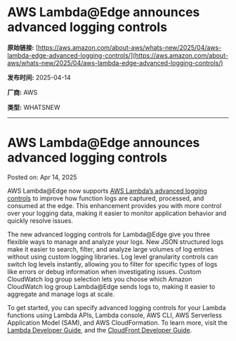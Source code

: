 # AWS Lambda@Edge announces advanced logging controls

**原始链接:** [https://aws.amazon.com/about-aws/whats-new/2025/04/aws-lambda-edge-advanced-logging-controls/](https://aws.amazon.com/about-aws/whats-new/2025/04/aws-lambda-edge-advanced-logging-controls/)

**发布时间:** 2025-04-14

**厂商:** AWS

**类型:** WHATSNEW

---
# AWS Lambda@Edge announces advanced logging controls

Posted on: Apr 14, 2025 

AWS Lambda@Edge now supports [AWS Lambda’s advanced logging controls](https://aws.amazon.com/blogs/compute/introducing-advanced-logging-controls-for-aws-lambda-functions/) to improve how function logs are captured, processed, and consumed at the edge. This enhancement provides you with more control over your logging data, making it easier to monitor application behavior and quickly resolve issues.  
  
The new advanced logging controls for Lambda@Edge give you three flexible ways to manage and analyze your logs. New JSON structured logs make it easier to search, filter, and analyze large volumes of log entries without using custom logging libraries. Log level granularity controls can switch log levels instantly, allowing you to filter for specific types of logs like errors or debug information when investigating issues. Custom CloudWatch log group selection lets you choose which Amazon CloudWatch log group Lambda@Edge sends logs to, making it easier to aggregate and manage logs at scale.  
  
To get started, you can specify advanced logging controls for your Lambda functions using Lambda APIs, Lambda console, AWS CLI, AWS Serverless Application Model (SAM), and AWS CloudFormation. To learn more, visit the [Lambda Developer Guide](https://docs.aws.amazon.com/lambda/latest/dg/monitoring-cloudwatchlogs.html#monitoring-cloudwatchlogs-advanced), and the [CloudFront Developer Guide](https://docs.aws.amazon.com/AmazonCloudFront/latest/DeveloperGuide/edge-functions-logs.html#lambda-at-edge-logs).  

